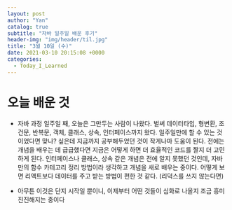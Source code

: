 ```yaml
---
layout: post
author: "Yan"
catalog: true
subtitle: "자바 일주일 배운 후기"
header-img: "img/header/til.jpg"
title: "3월 10일 (수)"
date: 2021-03-10 20:15:08 +0000
categories:
  - Today_I_Learned
---
```


# 오늘 배운 것

- 자바 과정 일주일 째, 오늘은 그만두는 사람이 나왔다. 벌써 데이터타입, 형변환, 조건문, 반복문, 객체, 클래스, 상속, 인터페이스까지 왔다. 일주일만에 할 수 있는 것 이었다면 맞나? 싶은데 지금까지 공부해두었던 것이 작게나마 도움이 된다. 전에는 개념을 배우는 데 급급했다면 지금은 어떻게 하면 더 효율적인 코드를 짤지 더 고민하게 된다. 인터페이스나 클래스, 상속 같은 개념은 전에 알지 못했던 것인데, 자바만의 함수 카테고리 정리 방법이라 생각하고 개념을 새로 배우는 중이다. 어떻게 보면 리액트보다 데이터를 주고 받는 방법이 편한 것 같다. (리덕스를 쓰지 않는다면)

- 아무튼 이것은 단지 시작일 뿐이니, 이제부터 어떤 것들이 심화로 나올지 조금 흥미진진해지는 중이다
